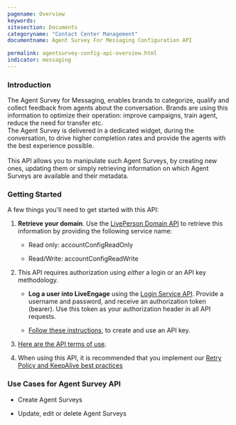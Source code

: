 ```yaml
---
pagename: Overview
keywords:
sitesection: Documents
categoryname: "Contact Center Management"
documentname: Agent Survey For Messaging Configuration API 

permalink: agentsurvey-config-api-overview.html
indicator: messaging
---
```

### Introduction

The Agent Survey for Messaging, enables brands to categorize, qualify and collect feedback from agents about the conversation. Brands are using this information to optimize their operation: improve campaigns, train agent, reduce the need for transfer etc. <br> 
The Agent Survey is delivered in a dedicated widget, during the conversation, to drive higher completion rates and provide the agents with the best experience possible.<br>
<br>
This API allows you to manipulate such Agent Surveys, by creating new ones, updating them or simply retrieving information on which Agent Surveys are available and their metadata.

### Getting Started

A few things you'll need to get started with this API:

1. **Retrieve your domain**. Use the [LivePerson Domain API](agent-domain-domain-api.html) to retrieve this information by providing the following service name:

	* Read only: accountConfigReadOnly

	* Read/Write: accountConfigReadWrite

2. This API requires authorization using _either_ a login or an API key methodology.

	* **Log a user into LiveEngage** using the [Login Service API](login-getting-started.html). Provide a username and password, and receive an authorization token (bearer). Use this token as your authorization header in all API requests.

	* [Follow these instructions](guides-gettingstarted.html), to create and use an API key.

3. [Here are the API terms of use](https://www.liveperson.com/policies/apitou).

4. When using this API, it is recommended that you implement our [Retry Policy and KeepAlive best practices](guides-retry-policy.html)

### Use Cases for Agent Survey API

* Create Agent Surveys

* Update, edit or delete Agent Surveys